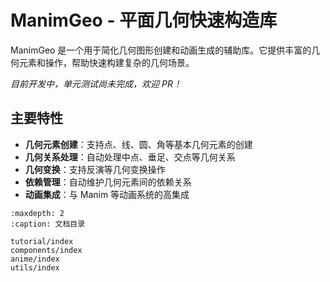 
# ManimGeo - 平面几何快速构造库

ManimGeo 是一个用于简化几何图形创建和动画生成的辅助库。它提供丰富的几何元素和操作，帮助快速构建复杂的几何场景。

*目前开发中，单元测试尚未完成，欢迎 PR！*

## 主要特性

- **几何元素创建**：支持点、线、圆、角等基本几何元素的创建
- **几何关系处理**：自动处理中点、垂足、交点等几何关系
- **几何变换**：支持反演等几何变换操作
- **依赖管理**：自动维护几何元素间的依赖关系
- **动画集成**：与 Manim 等动画系统的高集成

```{toctree}
:maxdepth: 2
:caption: 文档目录

tutorial/index
components/index
anime/index
utils/index
```
